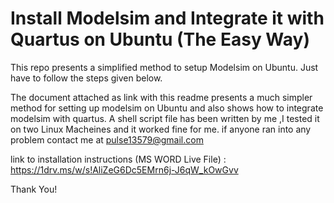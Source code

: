 # Install Modelsim and Integrate it with Quartus on Ubuntu (The Easy Way)

This repo presents a simplified method to setup Modelsim on Ubuntu. Just have to follow the steps given below.

The document attached as link with this readme presents a much simpler method for setting up modelsim on Ubuntu and 
also shows how to integrate modelsim with quartus.
A shell script file has been written by me ,I tested it on two Linux Macheines and it worked fine for me.
if anyone ran into any problem contact me at pulse13579@gmail.com

link to installation instructions (MS WORD Live File) : https://1drv.ms/w/s!AliZeG6Dc5EMrn6j-J6qW_kOwGvv

Thank You!


